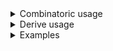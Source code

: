 <details>
<summary style="display: list-item;">Combinatoric usage</summary>

```no_run
use bpaf::*;
# #[allow(dead_code)]
#[derive(Debug, Clone)]
pub struct Options {
    argument: u32,
    switch: bool,
}

pub fn options() -> OptionParser<Options> {
    let argument = long("argument")
        .help("important argument")
        .argument("ARG")
        .fallback(30);
    let switch = long("switch").help("secret switch").switch().hide();
    construct!(Options { argument, switch }).to_options()
}
```

</details>
<details>
<summary style="display: list-item;">Derive usage</summary>

```no_run
# use bpaf::*;
#[allow(dead_code)]
#[derive(Debug, Clone, Bpaf)]
#[bpaf(options)]
pub struct Options {
    /// important argument
    #[bpaf(fallback(30))]
    argument: u32,
    /// secret switch
    #[bpaf(hide)]
    switch: bool,
}
```

</details>
<details>
<summary style="display: list-item;">Examples</summary>


`hide` doesn't change the parsing behavior in any way
```console
% app --argument 32
Options { argument: 32, switch: false }
```

It hides the inner parser from any help or autocompletion logic
```console
% app --help
Usage: [--argument ARG]

Available options:
        --argument <ARG>  important argument
    -h, --help            Prints help information
```

</details>

